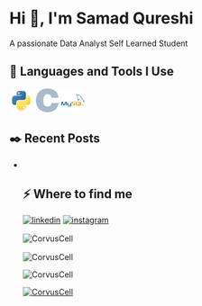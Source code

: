 <h1>Hi 👋, I'm Samad Qureshi</h1>
<p>A passionate Data Analyst Self Learned Student</p>
<h2>🚀 Languages and Tools I Use</h2>
<p><a target="_blank" href="https://raw.githubusercontent.com/devicons/devicon/master/icons/python/python-original.svg" style="display: inline-block;"><img src="https://raw.githubusercontent.com/devicons/devicon/master/icons/python/python-original.svg" alt="python" width="42" height="42" /></a>
<a target="_blank" href="https://raw.githubusercontent.com/devicons/devicon/master/icons/c/c-original.svg" style="display: inline-block;"><img src="https://raw.githubusercontent.com/devicons/devicon/master/icons/c/c-original.svg" alt="c" width="42" height="42" /></a>
<a target="_blank" href="https://raw.githubusercontent.com/devicons/devicon/master/icons/mysql/mysql-original-wordmark.svg" style="display: inline-block;"><img src="https://raw.githubusercontent.com/devicons/devicon/master/icons/mysql/mysql-original-wordmark.svg" alt="mysql" width="42" height="42" /></a></p>
<h2>✒️ Recent Posts</h2>
<ul>
<li><a target="_blank" href=""></a></li>
<h2>⚡️ Where to find me</h2>
<p><a target="_blank" href="https://www.linkedin.com/in/www.linkedin.com/in/muhammadsamadqureshi" style="display: inline-block;"><img src="https://img.shields.io/badge/linkedin-logo?style=for-the-badge&logo=linkedin&logoColor=white&color=%230a77b6" alt="linkedin" /></a>
<a target="_blank" href="https://www.instagram.com/fanwritex" style="display: inline-block;"><img src="https://img.shields.io/badge/instagram-logo?style=for-the-badge&logo=instagram&logoColor=white&color=%23F35369" alt="instagram" /></a></p>
<p><img align="center" src="https://github-readme-stats.vercel.app/api?username=CorvusCell&show_icons=true&locale=en" alt="CorvusCell" /></p>
<p><img align="center" src="https://github-readme-streak-stats.herokuapp.com/?user=CorvusCell&" alt="CorvusCell" /></p>
<p><img src="https://github-readme-stats.vercel.app/api/top-langs?username=CorvusCell&show_icons=true&locale=en&layout=compact" alt="CorvusCell" /></p>
<p><a href="https://github.com/ryo-ma/github-profile-trophy"><img src="https://github-profile-trophy.vercel.app/?username=CorvusCell" alt="CorvusCell" /></a></p>
